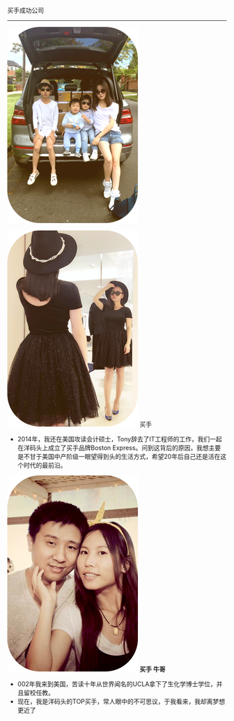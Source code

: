 买手成功公司

---

![](/recruitment/images/buyer_1.png)



![](/recruitment/images/buyer_2.png)
买手 
- 2014年，我还在美国攻读会计硕士，Tony辞去了IT工程师的工作，我们一起在洋码头上成立了买手品牌Boston Express。问到这背后的原因，我想主要是不甘于美国中产阶级一眼望得到头的生活方式，希望20年后自己还是活在这个时代的最前沿。

![](/recruitment/images/buyer_3.png)
**买手 牛哥**
- 002年我来到美国，苦读十年从世界闻名的UCLA拿下了生化学博士学位，并且留校任教。 
- 现在，我是洋码头的TOP买手，常人眼中的不可思议，于我看来，我却离梦想更近了